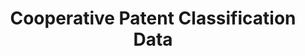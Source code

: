 ---
bigquery: https://console.cloud.google.com/bigquery?p=patents-public-data&d=cpc&page=dataset
citation: '“Cooperative Patent Classification” by the EPO and USPTO, for public use. '
contributors: EPO, USPTO
cost: None
description: Cooperative Patent Classification Data contains the scheme and definitions
  of the Cooperative Patent Classification system for classifying patent documents.
  The CPC is the result of a partnership between the EPO and the USPTO in their joint
  effort to develop a common, internationally compatible classification system for
  technical documents, in particular patent publications, which will be used by both
  offices in the patent granting process
documentation: https://www.cooperativepatentclassification.org/cpcSchemeAndDefinitions
last_edit: Mon, 04 Apr 2022 19:07:06 GMT
location: https://www.cooperativepatentclassification.org/index
maintained_by: USPTO, EPO
schema_fields: '[''titleFull'', ''residual_references'', ''dateRevised'', ''breakdownCode'',
  ''not_allocatable'', ''level'', ''sizeCache'', ''childGroups'', ''child_groups'',
  ''ipc_concordant'', ''title_full'', ''status'', ''limitingReferences'', ''children'',
  ''additional_only'', ''application_references'', ''symbol'', ''limiting_references'',
  ''date_revised'', ''definition'', ''residualReferences'', ''applicationReferences'',
  ''parents'', ''titlePart'', ''glossary'', ''breakdown_code'', ''informativeReferences'',
  ''notAllocatable'', ''informative_references'', ''ipcConcordant'', ''synonyms'',
  ''title_part'']'
shortname: cooperative_patent_classification
tags:
- patents
- science
title: Cooperative Patent Classification Data
uuid: 984374a7-16e9-4b35-9445-458daceb01bf
---